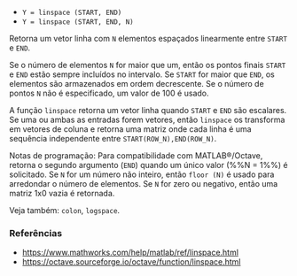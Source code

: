 - `Y = linspace (START, END)`
- `Y = linspace (START, END, N)`

Retorna um vetor linha com `N` elementos espaçados linearmente entre `START` e
`END`.

Se o número de elementos `N` for maior que um, então os pontos finais `START` e
`END` estão sempre incluídos no intervalo. Se `START` for maior que `END`, os
elementos são armazenados em ordem decrescente. Se o número de pontos `N` não é
especificado, um valor de 100 é usado.

A função `linspace` retorna um vetor linha quando `START` e `END` são
escalares. Se uma ou ambas as entradas forem vetores, então `linspace` os
transforma em vetores de coluna e retorna uma matriz onde cada linha é uma
sequência independente entre `START(ROW_N),END(ROW_N)`.

Notas de programação: Para compatibilidade com MATLAB&reg;/Octave, retorna o
segundo argumento (`END`) quando um único valor (%%N = 1%%) é solicitado. Se
`N` for um número não inteiro, então `floor (N)` é usado para arredondar o
número de elementos. Se `N` for zero ou negativo, então uma matriz 1x0 vazia é
retornada.

Veja também: `colon`, `logspace`.

### Referências

- https://www.mathworks.com/help/matlab/ref/linspace.html
- https://octave.sourceforge.io/octave/function/linspace.html
